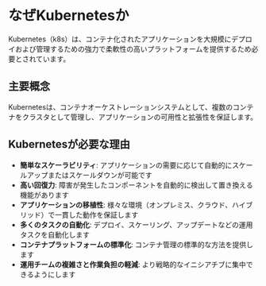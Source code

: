 # なぜKubernetesか

Kubernetes（k8s）は、コンテナ化されたアプリケーションを大規模にデプロイおよび管理するための強力で柔軟性の高いプラットフォームを提供するため必要とされています。

## 主要概念

Kubernetesは、コンテナオーケストレーションシステムとして、複数のコンテナをクラスタとして管理し、アプリケーションの可用性と拡張性を保証します。

## Kubernetesが必要な理由

- **簡単なスケーラビリティ**: アプリケーションの需要に応じて自動的にスケールアップまたはスケールダウンが可能です
- **高い回復力**: 障害が発生したコンポーネントを自動的に検出して置き換える機能があります
- **アプリケーションの移植性**: 様々な環境（オンプレミス、クラウド、ハイブリッド）で一貫した動作を保証します
- **多くのタスクの自動化**: デプロイ、スケーリング、アップデートなどの運用タスクを自動化します
- **コンテナプラットフォームの標準化**: コンテナ管理の標準的な方法を提供します
- **運用チームの複雑さと作業負担の軽減**: より戦略的なイニシアチブに集中できるようにします
